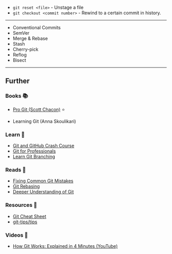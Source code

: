 - `git reset <file>` - Unstage a file
- `git checkout <commit number>` - Rewind to a certain commit in history.

---

- Conventional Commits
- SemVer
- Merge & Rebase
- Stash
- Cherry-pick
- Reflog
- Bisect


---
## Further

### Books 📚

- [Pro Git (Scott Chacon)](https://git-scm.com/book) ⭐

- Learning Git (Anna Skoulikari)
### Learn 🧠

- [Git and GitHub Crash Course](https://invidious.projectsegfau.lt/watch?v=RGOj5yH7evk)
- [Git for Professionals](https://invidious.projectsegfau.lt/watch?v=Uszj_k0DGsg)
- [Learn Git Branching](https://learngitbranching.js.org/)
### Reads 📄

- [Fixing Common Git Mistakes](https://maggieappleton.com/git-mistakes)
- [Git Rebasing](https://git-scm.com/book/en/v2/Git-Branching-Rebasing)
- [Deeper Understanding of Git](https://www.linkedin.com/posts/jpreagan_as-a-software-engineer-who-recently-landed-activity-7056425715524636673-aArk/)
### Resources 🧩

- [Git Cheat Sheet](https://training.github.com/downloads/github-git-cheat-sheet.pdf)
- [git-tips/tips](https://github.com/git-tips/tips#readme)

### Videos 🎥

- [How Git Works: Explained in 4 Minutes (YouTube)](https://www.youtube.com/watch?v=e9lnsKot_SQ)